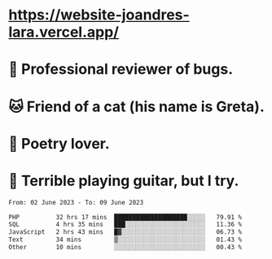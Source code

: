 # https://website-joandres-lara.vercel.app/
# 🐛 Professional reviewer of bugs.
# 🐱 Friend of a cat (his name is Greta).
# 📜 Poetry lover.
# 🎸 Terrible playing guitar, but I try.

<!--START_SECTION:waka-->

```txt
From: 02 June 2023 - To: 09 June 2023

PHP          32 hrs 17 mins  ████████████████████░░░░░   79.91 %
SQL          4 hrs 35 mins   ███░░░░░░░░░░░░░░░░░░░░░░   11.36 %
JavaScript   2 hrs 43 mins   █▓░░░░░░░░░░░░░░░░░░░░░░░   06.73 %
Text         34 mins         ▒░░░░░░░░░░░░░░░░░░░░░░░░   01.43 %
Other        10 mins         ░░░░░░░░░░░░░░░░░░░░░░░░░   00.43 %
```

<!--END_SECTION:waka-->
